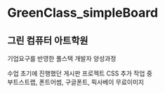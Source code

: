 # GreenClass_simpleBoard

<h2>그린 컴퓨터 아트학원</h2>
<span>기업요구를 반영한 풀스택 개발자 양성과정</span>

<p>
  수업 초기에 진행했던 게시판 프로젝트 CSS 추가 작업 중
  <br>
  부트스트랩, 폰트어썸, 구글폰트, 픽사베이 무료이미지
</p>
